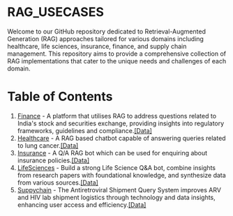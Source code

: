 # RAG_USECASES

Welcome to our GitHub repository dedicated to Retrieval-Augmented Generation (RAG) approaches tailored for various domains including healthcare, life sciences, insurance, finance, and supply chain management. This repository aims to provide a comprehensive collection of RAG implementations that cater to the unique needs and challenges of each domain.

# Table of Contents
1. [Finance](https://github.com/bayeslabs/rag_usecases/blob/main/rag_python_notebooks/Finance_RAG_UseCase.ipynb) - A platform that utilises RAG to address questions related to India's stock and securities exchange, providing insights into regulatory frameworks, guidelines and compliance.[[Data]](https://github.com/bayeslabs/rag_usecases/tree/main/rag_data_files/finance_data)
2. [Healthcare](https://github.com/bayeslabs/rag_usecases/blob/main/rag_python_notebooks/Healthcare_RAG.ipynb) - A RAG based chatbot capable of answering queries related to lung cancer.[[Data]](https://github.com/bayeslabs/rag_usecases/tree/main/rag_data_files/healthcare_data)
3. [Insurance](https://github.com/bayeslabs/rag_usecases/blob/main/rag_python_notebooks/RAG_Insurance.ipynb) - A Q/A RAG bot which can be used for enquiring about insurance policies.[[Data]](https://github.com/bayeslabs/rag_usecases/tree/main/rag_data_files/insurance_data)
4. [LifeSciences](https://github.com/bayeslabs/rag_usecases/blob/main/rag_python_notebooks/RAG_Life_Science.ipynb) - Build a strong Life Science Q&A bot, combine insights from research papers with foundational knowledge, and synthesize data from various sources.[[Data]](https://github.com/bayeslabs/rag_usecases/tree/main/rag_data_files/lifescience_data)
5. [Suppychain](https://github.com/bayeslabs/rag_usecases/blob/main/rag_python_notebooks/Supply_Chain_RAG.ipynb) - The Antiretroviral Shipment Query System improves ARV and HIV lab shipment logistics through technology and data insights, enhancing user access and efficiency.[[Data]](https://github.com/bayeslabs/rag_usecases/tree/main/rag_data_files/suppluchain_data)
